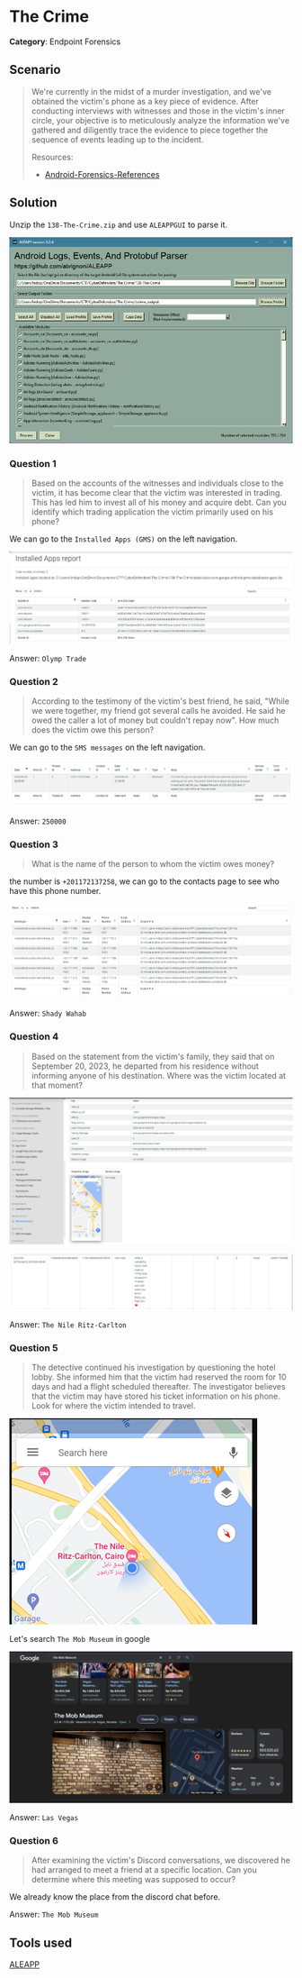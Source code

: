 # The Crime

**Category**: Endpoint Forensics

## Scenario
> We're currently in the midst of a murder investigation, and we've obtained the victim's phone as a key piece of evidence. After conducting interviews with witnesses and those in the victim's inner circle, your objective is to meticulously analyze the information we've gathered and diligently trace the evidence to piece together the sequence of events leading up to the incident.
>
> Resources:
> - [Android-Forensics-References](https://github.com/RealityNet/Android-Forensics-References)


## Solution

Unzip the `138-The-Crime.zip` and use `ALEAPPGUI` to parse it.

![alt text](img/image.png)

### Question 1
> Based on the accounts of the witnesses and individuals close to the victim, it has become clear that the victim was interested in trading. This has led him to invest all of his money and acquire debt. Can you identify which trading application the victim primarily used on his phone?

We can go to the `Installed Apps (GMS)` on the left navigation.

![alt text](img/image-1.png)

Answer: `Olymp Trade`

### Question 2
> According to the testimony of the victim's best friend, he said, "While we were together, my friend got several calls he avoided. He said he owed the caller a lot of money but couldn't repay now". How much does the victim owe this person?

We can go to the `SMS messages` on the left navigation.

![alt text](img/image-2.png)

Answer: `250000`

### Question 3
> What is the name of the person to whom the victim owes money?

the number is `+201172137258`, we can go to the contacts page to see who have this phone number.

![alt text](img/image-3.png)

Answer: `Shady Wahab`

### Question 4
> Based on the statement from the victim's family, they said that on September 20, 2023, he departed from his residence without informing anyone of his destination. Where was the victim located at that moment?

![alt text](img/image-4.png)

![alt text](img/image-6.png)

Answer: `The Nile Ritz-Carlton`

### Question 5
> The detective continued his investigation by questioning the hotel lobby. She informed him that the victim had reserved the room for 10 days and had a flight scheduled thereafter. The investigator believes that the victim may have stored his ticket information on his phone. Look for where the victim intended to travel.

![alt text](img/image-5.png)

Let's search `The Mob Museum` in google

![alt text](img/image-7.png)

Answer: `Las Vegas`

### Question 6
> After examining the victim's Discord conversations, we discovered he had arranged to meet a friend at a specific location. Can you determine where this meeting was supposed to occur?

We already know the place from the discord chat before.

Answer: `The Mob Museum`

## Tools used

[ALEAPP](https://github.com/abrignoni/ALEAPP)